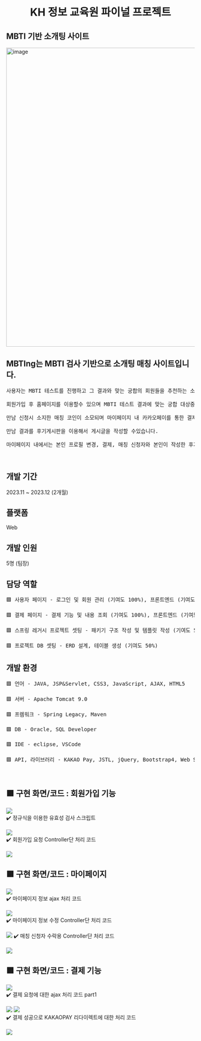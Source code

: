 <h1 align="center"> KH 정보 교육원 파이널 프로젝트</h1>

<h2> MBTI 기반 소개팅 사이트 </h2>

<p><img align="center" width="800" alt="image" src="https://github.com/praymyk/02_MBTing_Workspace/blob/main/MAIN.png" border-radius="20px"></p>
<h2>MBTIng는 MBTI 검사 기반으로 소개팅 매칭 사이트입니다. </h3> 
<pre>
사용자는 MBTI 테스트를 진행하고 그 결과와 맞는 궁합의 회원들을 추천하는 소개팅 사이트 입니다. <br> 
회원가입 후 홈페이지를 이용할수 있으며 MBTI 테스트 결과에 맞는 궁합 대상중 마음에 드는 상대에게 만남을 신청할 수 있습니다. <br> 
만남 신청시 소지한 매칭 코인이 소모되며 마이페이지 내 카카오페이를 통한 결제 기능으로 간편하게 매칭 코인을 충전할수 있고, <br> 
만남 결과를 후기게시판을 이용해서 게시글을 작성할 수있습니다. <br> 
마이페이지 내에서는 본인 프로필 변경, 결제, 매칭 신청자와 본인이 작성한 후기 게시글을 관리 할 수 있습니다.
</pre>
<br/>

<h2>개발 기간</h2>
2023.11 ~ 2023.12 (2개월)
<h2>플랫폼</h2>
Web
<h2>개발 인원</h2>
5명 (팀장)
<h2>담당 역할</h2>
<pre>
🟪 사용자 페이지 - 로그인 및 회원 관리 (기여도 100%), 프론트엔드 (기여도 100%) <br> 
🟪 결제 페이지 - 결제 기능 및 내용 조회 (기여도 100%), 프론트엔드 (기여도 100%) <br> 
🟪 스프링 레거시 프로젝트 셋팅 - 패키기 구조 작성 및 템플릿 작성 (기여도 50%) <br> 
🟪 프로젝트 DB 셋팅 - ERD 설계, 테이블 생성 (기여도 50%)
</pre>

<h2>개발 환경</h2>
<pre>
🟪 언어 - JAVA, JSP&Servlet, CSS3, JavaScript, AJAX, HTML5 <br> 
🟪 서버 - Apache Tomcat 9.0 <br> 
🟪 프렘워크 - Spring Legacy, Maven <br> 
🟪 DB - Oracle, SQL Developer <br> 
🟪 IDE - eclipse, VSCode <br> 
🟪 API, 라이브러리 - KAKAO Pay, JSTL, jQuery, Bootstrap4, Web Socket
</pre>


<br/>

<h2> 🟪 구현 화면/코드 : 회원가입 기능</h3>
<img src="https://github.com/praymyk/02_MBTing_Workspace/blob/main/enroll.gif"> 
<br/>
✔️ 정규식을 이용한 유효성 검사 스크립트 <br><br>
<img src="https://github.com/praymyk/02_MBTing_Workspace/blob/main/Enroll.png">
<br/>
✔️ 회원가입 요청 Controller단 처리 코드 <br><br>
<img src="https://github.com/praymyk/02_MBTing_Workspace/blob/main/Enroll2.png">
<br/>
<h2> 🟪 구현 화면/코드 : 마이페이지</h3>
<img src="https://github.com/praymyk/02_MBTing_Workspace/blob/main/mypage.gif">
<br/>
✔️ 마이페이지 정보 ajax 처리 코드 <br><br>
<img src="https://github.com/praymyk/02_MBTing_Workspace/blob/main/mypage.png">
<br/>
✔️ 마이페이지 정보 수정 Controller단 처리 코드 <br><br>
<img src="https://github.com/praymyk/02_MBTing_Workspace/blob/main/mypage3.png">
✔️ 매칭 신청자 수락용 Controller단 처리 코드 <br><br>
<img src="https://github.com/praymyk/02_MBTing_Workspace/blob/main/mypage2.png">
<br/>


<h2> 🟪 구현 화면/코드 : 결제 기능</h3>
<img src="https://github.com/praymyk/02_MBTing_Workspace/blob/main/pay.gif">
<br/>
✔️ 결제 요청에 대한 ajax 처리 코드 part1<br><br>
<img src="https://github.com/praymyk/02_MBTing_Workspace/blob/main/pay.png">
<img src="https://github.com/praymyk/02_MBTing_Workspace/blob/main/pay2.png">
<br/>
✔️ 결제 성공으로 KAKAOPAY 리다이렉트에 대한 처리 코드  <br><br>
<img src="https://github.com/praymyk/02_MBTing_Workspace/blob/main/pay3.png">
<br/>

